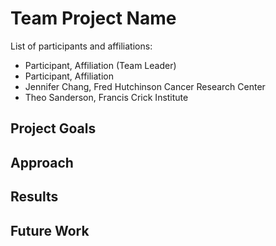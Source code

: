 # Team Project Name

List of participants and affiliations:
- Participant, Affiliation (Team Leader)
- Participant, Affiliation
- Jennifer Chang, Fred Hutchinson Cancer Research Center
- Theo Sanderson, Francis Crick Institute

## Project Goals

## Approach

## Results

## Future Work
